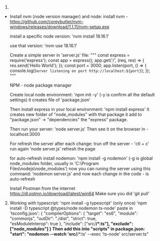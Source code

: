 01. 
* Install nvm (node version manager) and node:
    install nvm - https://github.com/coreybutler/nvm-windows/releases/download/1.1.11/nvm-setup.exe
    
    install a specific node version:
    'nvm install 18.16.1'

    use that version:
    'nvm use 18.16.1'

    Create a simple server in 'server.js' file:
    """
    const express = require('express');
    const app = express();
    app.get('/', (req, res) => {
      res.send('Hello World');
    });
    const port = 3000;
    app.listen(port, () => {
      console.log(`Server listening on port http://localhost:${port}`);
    });
    """

    NPM - node package manager
    
    Create local node environment:
    'npm init -y' (-y is confirm all the default settings)
    it creates file of 'package.json'
    
    Then install express in your local environment:
    'npm install express'
    it creates new folder of "node_modules" with that package
    it add to "package.json" -> "dependencies" the "express" package.

    Then run your server:
    'node server.js'
    Then see it on the browser in - localhost:3000

    For refresh the server after each change:
    trun off the server - 'ctl + c'
    run again 'node server.js'
    refresh the page

    for auto-refresh install nodemon:
    'npm install -g nodemon' (-g is global node_modules folder, usually in 'C:\Program Files\nodejs\node_modules')
    now you can runing the server using this command:
    'nodemon server.js'
    and now each change in the code - is auto-refresh
    
    Install Postman from the internet https://dl.pstmn.io/download/latest/win64
    Make sure you did 'git pull'

02. 
    Working with typescript:
    'npm install -g typescript' (only once)
    'npm install -D typescript @types/node nodemon ts-node'
    paste in 'tsconfig.json':
    {
      "compilerOptions": {
        "target": "es6", 
        "module": "commonjs",
        "outDir": "./dist", 
        "strict": true,   
        "esModuleInterop": true
      },
      "include": ["src/**/*.ts"],
      "exclude": ["node_modules"]
    }
    Then add this into "scripts" in package.json:
    "start": "nodemon --watch 'src/**/*.ts' --exec 'ts-node' src/server.ts"

